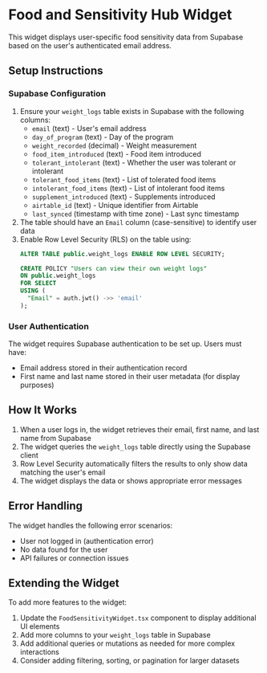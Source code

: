# Food and Sensitivity Hub Widget

This widget displays user-specific food sensitivity data from Supabase based on the user's authenticated email address.

## Setup Instructions

### Supabase Configuration

1. Ensure your `weight_logs` table exists in Supabase with the following columns:
   - `email` (text) - User's email address
   - `day_of_program` (text) - Day of the program
   - `weight_recorded` (decimal) - Weight measurement
   - `food_item_introduced` (text) - Food item introduced
   - `tolerant_intolerant` (text) - Whether the user was tolerant or intolerant
   - `tolerant_food_items` (text) - List of tolerated food items
   - `intolerant_food_items` (text) - List of intolerant food items
   - `supplement_introduced` (text) - Supplements introduced
   - `airtable_id` (text) - Unique identifier from Airtable
   - `last_synced` (timestamp with time zone) - Last sync timestamp
2. The table should have an `Email` column (case-sensitive) to identify user data
3. Enable Row Level Security (RLS) on the table using:
   ```sql
   ALTER TABLE public.weight_logs ENABLE ROW LEVEL SECURITY;
   
   CREATE POLICY "Users can view their own weight logs" 
   ON public.weight_logs 
   FOR SELECT 
   USING (
     "Email" = auth.jwt() ->> 'email'
   );
   ```

### User Authentication

The widget requires Supabase authentication to be set up. Users must have:
- Email address stored in their authentication record
- First name and last name stored in their user metadata (for display purposes)

## How It Works

1. When a user logs in, the widget retrieves their email, first name, and last name from Supabase
2. The widget queries the `weight_logs` table directly using the Supabase client
3. Row Level Security automatically filters the results to only show data matching the user's email
4. The widget displays the data or shows appropriate error messages

## Error Handling

The widget handles the following error scenarios:

- User not logged in (authentication error)
- No data found for the user
- API failures or connection issues

## Extending the Widget

To add more features to the widget:

1. Update the `FoodSensitivityWidget.tsx` component to display additional UI elements
2. Add more columns to your `weight_logs` table in Supabase
3. Add additional queries or mutations as needed for more complex interactions
4. Consider adding filtering, sorting, or pagination for larger datasets 